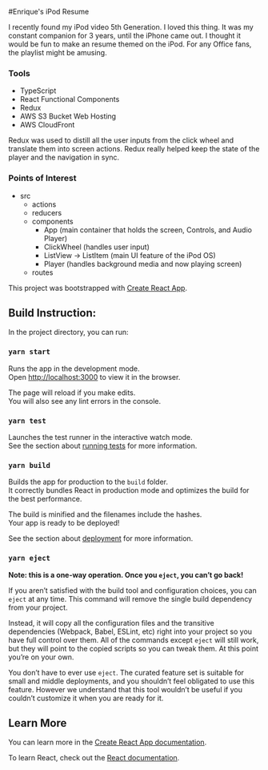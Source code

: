 #Enrique's iPod Resume

I recently found my iPod video 5th Generation. I loved this thing. It was my constant companion for 3 years, until the iPhone came out. I thought it would be fun to make an resume themed on the iPod. For any Office fans, the playlist might be amusing.

### Tools
* TypeScript
* React Functional Components
* Redux
* AWS S3 Bucket Web Hosting
* AWS CloudFront

Redux was used to distill all the user inputs from the click wheel and translate them into screen actions. Redux really helped keep the state of the player and the navigation in sync.

### Points of Interest
* src
    * actions
    * reducers
    * components
        * App (main container that holds the screen, Controls, and Audio Player)
        * ClickWheel (handles user input)
        * ListView -> ListItem (main UI feature of the iPod OS)
        * Player (handles background media and now playing screen)
    * routes

This project was bootstrapped with [Create React App](https://github.com/facebook/create-react-app). 

## Build Instruction: 

In the project directory, you can run:

### `yarn start`

Runs the app in the development mode.<br />
Open [http://localhost:3000](http://localhost:3000) to view it in the browser.

The page will reload if you make edits.<br />
You will also see any lint errors in the console.

### `yarn test`

Launches the test runner in the interactive watch mode.<br />
See the section about [running tests](https://facebook.github.io/create-react-app/docs/running-tests) for more information.

### `yarn build`

Builds the app for production to the `build` folder.<br />
It correctly bundles React in production mode and optimizes the build for the best performance.

The build is minified and the filenames include the hashes.<br />
Your app is ready to be deployed!

See the section about [deployment](https://facebook.github.io/create-react-app/docs/deployment) for more information.

### `yarn eject`

**Note: this is a one-way operation. Once you `eject`, you can’t go back!**

If you aren’t satisfied with the build tool and configuration choices, you can `eject` at any time. This command will remove the single build dependency from your project.

Instead, it will copy all the configuration files and the transitive dependencies (Webpack, Babel, ESLint, etc) right into your project so you have full control over them. All of the commands except `eject` will still work, but they will point to the copied scripts so you can tweak them. At this point you’re on your own.

You don’t have to ever use `eject`. The curated feature set is suitable for small and middle deployments, and you shouldn’t feel obligated to use this feature. However we understand that this tool wouldn’t be useful if you couldn’t customize it when you are ready for it.

## Learn More

You can learn more in the [Create React App documentation](https://facebook.github.io/create-react-app/docs/getting-started).

To learn React, check out the [React documentation](https://reactjs.org/).
